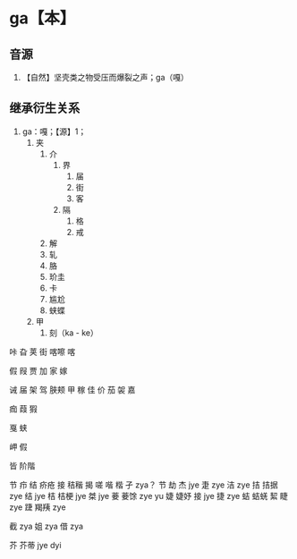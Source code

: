# ga【本】

## 音源

1. 【自然】坚壳类之物受压而爆裂之声；ga（嘎）

## 继承衍生关系

1. ga：嘎；【源】1；
   1. 夹
      1. 介
         1. 界
            1. 届
            2. 街
            3. 客
         2. 隔
            1. 格
            2. 戒
      2. 解
      3. 轧
      4. 胳
      5. 玠圭
      6. 卡
      7. 尴尬
      8. 蛱蝶
   2. 甲
      1. 刻（ka - ke）

咔
旮
荚
街
喀嚓
喀 

假
叚
贾
加
家
嫁

诫
届
架
驾
脥颊
甲
稼
佳
价
茄
袈
嘉

痂
葭
猳

戛
蛱


岬
假

皆
阶階

节
疖
结
疥疮
接
秸稭
揭
嗟
喈
楷
孑 zya？
节
劫
杰 jye
疌 zye
洁 zye
拮 拮据 zye
结 jye
桔 桔梗 jye
桀 jye
菨 菨馀 zye yu
婕 婕妤
接 jye
捷 zye
蛣 蛣蜣
絜 
睫 zye
踕 
羯羠 zye

截 zya
姐 zya
借 zya

芥 芥蒂 jye dyi


